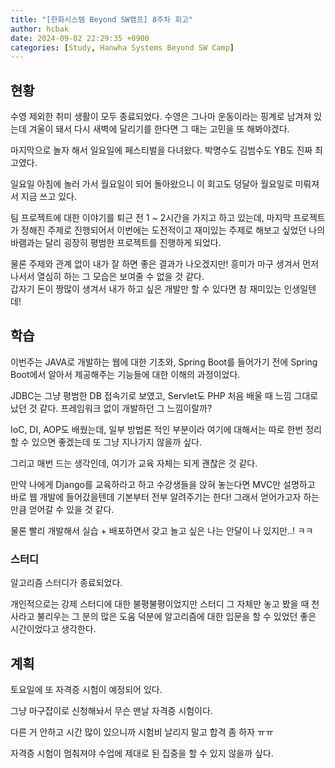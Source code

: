 ```yaml
---
title: "[한화시스템 Beyond SW캠프] 8주차 회고"
author: hcbak
date: 2024-09-02 22:29:35 +0900
categories: [Study, Hanwha Systems Beyond SW Camp]
---
```


## 현황
수영 제외한 취미 생활이 모두 종료되었다. 수영은 그나마 운동이라는 핑계로 남겨져 있는데 겨울이 돼서 다시 새벽에 달리기를 한다면 그 때는 고민을 또 해봐야겠다.

마지막으로 놀자 해서 일요일에 페스티벌을 다녀왔다. 박명수도 김범수도 YB도 진짜 최고였다.

일요일 아침에 놀러 가서 월요일이 되어 돌아왔으니 이 회고도 덩달아 월요일로 미뤄져서 지금 쓰고 있다.

팀 프로젝트에 대한 이야기를 퇴근 전 1 ~ 2시간을 가지고 하고 있는데, 마지막 프로젝트가 정해진 주제로 진행되어서 이번에는 도전적이고 재미있는 주제로 해보고 싶었던 나의 바램과는 달리 굉장히 평범한 프로젝트를 진행하게 되었다.

물론 주제와 관계 없이 내가 잘 하면 좋은 결과가 나오겠지만! 흥미가 마구 생겨서 먼저 나서서 열심히 하는 그 모습은 보여줄 수 없을 것 같다.  
갑자기 돈이 짱많이 생겨서 내가 하고 싶은 개발만 할 수 있다면 참 재미있는 인생일텐데!

## 학습
이번주는 JAVA로 개발하는 웹에 대한 기초와, Spring Boot를 들어가기 전에 Spring Boot에서 알아서 제공해주는 기능들에 대한 이해의 과정이었다.

JDBC는 그냥 평범한 DB 접속기로 보였고, Servlet도 PHP 처음 배울 때 느낌 그대로 났던 것 같다. 프레임워크 없이 개발하던 그 느낌이랄까?

IoC, DI, AOP도 배웠는데, 일부 방법론 적인 부분이라 여기에 대해서는 따로 한번 정리할 수 있으면 좋겠는데 또 그냥 지나가지 않을까 싶다.

그리고 매번 드는 생각인데, 여기가 교육 자체는 되게 괜찮은 것 같다.

만약 나에게 Django를 교육하라고 하고 수강생들을 앉혀 놓는다면 MVC만 설명하고 바로 웹 개발에 들어갔을텐데 기본부터 전부 알려주기는 한다! 그래서 얻어가고자 하는 만큼 얻어갈 수 있을 것 같다.

물론 빨리 개발해서 실습 + 배포하면서 갖고 놀고 싶은 나는 안달이 나 있지만..! ㅋㅋ

### 스터디
알고리즘 스터디가 종료되었다.

개인적으로는 강제 스터디에 대한 불평불평이었지만 스터디 그 자체만 놓고 봤을 때 천사라고 불리우는 그 분의 많은 도움 덕분에 알고리즘에 대한 입문을 할 수 있었던 좋은 시간이었다고 생각한다.

## 계획
토요일에 또 자격증 시험이 예정되어 있다.

그냥 마구잡이로 신청해놔서 무슨 맨날 자격증 시험이다.

다른 거 안하고 시간 많이 있으니까 시험비 날리지 말고 합격 좀 하자 ㅠㅠ

자격증 시험이 멈춰져야 수업에 제대로 된 집중을 할 수 있지 않을까 싶다.
